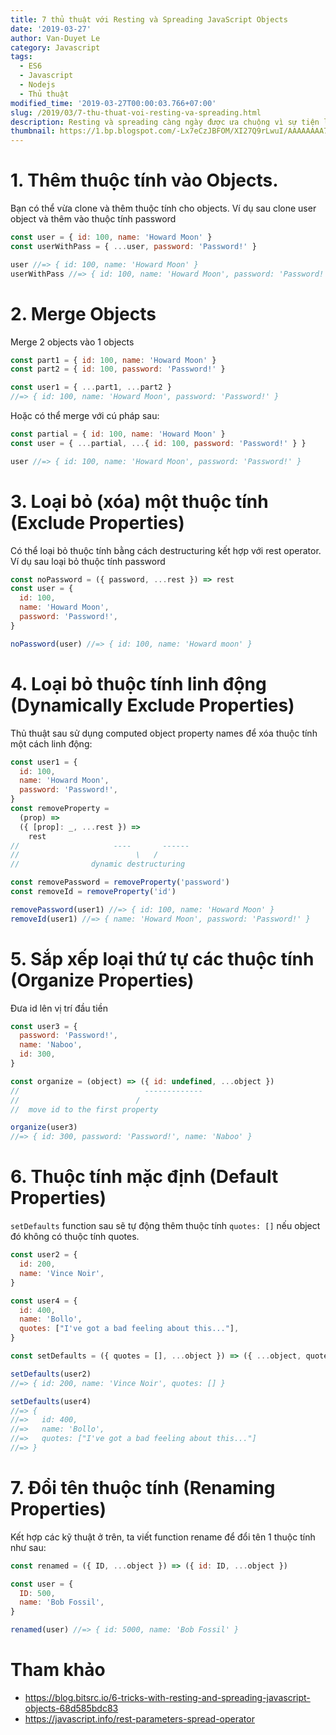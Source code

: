 ```yaml
---
title: 7 thủ thuật với Resting và Spreading JavaScript Objects
date: '2019-03-27'
author: Van-Duyet Le
category: Javascript
tags:
  - ES6
  - Javascript
  - Nodejs
  - Thủ thuật
modified_time: '2019-03-27T00:00:03.766+07:00'
slug: /2019/03/7-thu-thuat-voi-resting-va-spreading.html
description: Resting và spreading càng ngày được ưa chuộng vì sự tiện lợi của nó, sau đây là 7 tricks với JavaScript objects.
thumbnail: https://1.bp.blogspot.com/-Lx7eCzJBFOM/XI27Q9rLwuI/AAAAAAAA7f8/nArHouQIfwIJF_VQOpoUm2qaEG7VMgnfgCLcBGAs/s1600/Screen%2BShot%2B2019-03-17%2Bat%2B10.12.44%2BAM.png
---
```


# 1. Thêm thuộc tính vào Objects.

Bạn có thể vừa clone và thêm thuộc tính cho objects. Ví dụ sau clone user object và thêm vào thuộc tính password

```js
const user = { id: 100, name: 'Howard Moon' }
const userWithPass = { ...user, password: 'Password!' }

user //=> { id: 100, name: 'Howard Moon' }
userWithPass //=> { id: 100, name: 'Howard Moon', password: 'Password!' }
```

# 2. Merge Objects

Merge 2 objects vào 1 objects

```js
const part1 = { id: 100, name: 'Howard Moon' }
const part2 = { id: 100, password: 'Password!' }

const user1 = { ...part1, ...part2 }
//=> { id: 100, name: 'Howard Moon', password: 'Password!' }
```

Hoặc có thể merge với cú pháp sau:

```js
const partial = { id: 100, name: 'Howard Moon' }
const user = { ...partial, ...{ id: 100, password: 'Password!' } }

user //=> { id: 100, name: 'Howard Moon', password: 'Password!' }
```

# 3. Loại bỏ (xóa) một thuộc tính (Exclude Properties)

Có thể loại bỏ thuộc tính bằng cách destructuring kết hợp với rest operator. Ví dụ sau loại bỏ thuộc tính password

```js
const noPassword = ({ password, ...rest }) => rest
const user = {
  id: 100,
  name: 'Howard Moon',
  password: 'Password!',
}

noPassword(user) //=> { id: 100, name: 'Howard moon' }
```

# 4. Loại bỏ thuộc tính linh động (Dynamically Exclude Properties)

Thủ thuật sau sử dụng computed object property names để xóa thuộc tính một cách linh động:

```js
const user1 = {
  id: 100,
  name: 'Howard Moon',
  password: 'Password!',
}
const removeProperty =
  (prop) =>
  ({ [prop]: _, ...rest }) =>
    rest
//                     ----       ------
//                          \   /
//                dynamic destructuring

const removePassword = removeProperty('password')
const removeId = removeProperty('id')

removePassword(user1) //=> { id: 100, name: 'Howard Moon' }
removeId(user1) //=> { name: 'Howard Moon', password: 'Password!' }
```

# 5. Sắp xếp loại thứ tự các thuộc tính (Organize Properties)

Đưa id lên vị trí đầu tiền

```js
const user3 = {
  password: 'Password!',
  name: 'Naboo',
  id: 300,
}

const organize = (object) => ({ id: undefined, ...object })
//                            -------------
//                          /
//  move id to the first property

organize(user3)
//=> { id: 300, password: 'Password!', name: 'Naboo' }
```

# 6. Thuộc tính mặc định (Default Properties)

`setDefaults` function sau sẽ tự động thêm thuộc tính `quotes: []` nếu object đó không có thuộc tính quotes.

```js
const user2 = {
  id: 200,
  name: 'Vince Noir',
}

const user4 = {
  id: 400,
  name: 'Bollo',
  quotes: ["I've got a bad feeling about this..."],
}

const setDefaults = ({ quotes = [], ...object }) => ({ ...object, quotes })

setDefaults(user2)
//=> { id: 200, name: 'Vince Noir', quotes: [] }

setDefaults(user4)
//=> {
//=>   id: 400,
//=>   name: 'Bollo',
//=>   quotes: ["I've got a bad feeling about this..."]
//=> }
```

# 7. Đổi tên thuộc tính (Renaming Properties)

Kết hợp các kỹ thuật ở trên, ta viết function rename để đổi tên 1 thuộc tính như sau:

```js
const renamed = ({ ID, ...object }) => ({ id: ID, ...object })

const user = {
  ID: 500,
  name: 'Bob Fossil',
}

renamed(user) //=> { id: 5000, name: 'Bob Fossil' }
```

# Tham khảo

- https://blog.bitsrc.io/6-tricks-with-resting-and-spreading-javascript-objects-68d585bdc83
- https://javascript.info/rest-parameters-spread-operator
